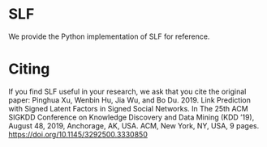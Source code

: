 # SLF
We provide the Python implementation of SLF for reference.

# Citing
If you find SLF useful in your research, we ask that you cite the original paper:
Pinghua Xu, Wenbin Hu, Jia Wu, and Bo Du. 2019. Link Prediction with Signed Latent Factors in Signed Social Networks. In The 25th ACM SIGKDD Conference on Knowledge Discovery and Data Mining (KDD ’19), August 48, 2019, Anchorage, AK, USA. ACM, New York, NY, USA, 9 pages. https://doi.org/10.1145/3292500.3330850
